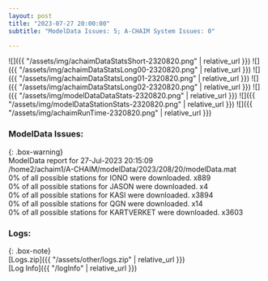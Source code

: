 ```yaml
---
layout: post
title: "2023-07-27 20:00:00"
subtitle: "ModelData Issues: 5; A-CHAIM System Issues: 0"

---
```


![]({{ "/assets/img/achaimDataStatsShort-2320820.png" | relative_url }})
![]({{ "/assets/img/achaimDataStatsLong00-2320820.png" | relative_url }})
![]({{ "/assets/img/achaimDataStatsLong01-2320820.png" | relative_url }})
![]({{ "/assets/img/achaimDataStatsLong02-2320820.png" | relative_url }})
![]({{ "/assets/img/modelDataDataStats-2320820.png" | relative_url }})
![]({{ "/assets/img/modelDataStationStats-2320820.png" | relative_url }})
![]({{ "/assets/img/achaimRunTime-2320820.png" | relative_url }})


### ModelData Issues:  
  
{: .box-warning}  
 ModelData report for 27-Jul-2023 20:15:09   
 /home2/achaim1/A-CHAIM/modelData/2023/208/20/modelData.mat   
 0% of all possible stations for IONO were downloaded. x889   
 0% of all possible stations for JASON were downloaded. x4   
 0% of all possible stations for KASI were downloaded. x3894   
 0% of all possible stations for QGN were downloaded. x14   
 0% of all possible stations for KARTVERKET were downloaded. x3603   
  


### Logs:  
  
{: .box-note}  
[Logs.zip]({{ "/assets/other/logs.zip" | relative_url }})  
[Log Info]({{ "/logInfo" | relative_url }})  
